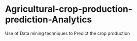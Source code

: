 # Agricultural-crop-production-prediction-Analytics
Use of Data mining techniques to Predict the crop production
